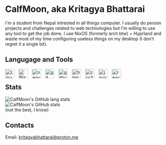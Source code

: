 # CalfMoon, aka Kritagya Bhattarai
I'm a student from Nepal intrested in all things computer.
I usually do person projects and challenges related to web technologies but I'm willing to use any tool to get the job done.
I use NixOS (formerly arch btw) + Hyprland and waste most of my time configuring useless things on my desktop (I don't regret it a single bit).

## Langugage and Tools
<img align="left" alt="Linux" width="30px" style="padding-right:10px;" src="https://cdn.jsdelivr.net/gh/devicons/devicon/icons/linux/linux-original.svg" />
<img align="left" alt="NixOS" width="30px" style="padding-right:10px;" src="https://cdn.jsdelivr.net/gh/devicons/devicon/icons/nixos/nixos-original.svg" />
<img align="left" alt="neovim" width="30px" style="padding-right:10px;" src="https://cdn.jsdelivr.net/gh/devicons/devicon/icons/neovim/neovim-original.svg" />
<img align="left" alt="git" width="30px" style="padding-right:10px;" src="https://cdn.jsdelivr.net/gh/devicons/devicon/icons/git/git-original.svg" />
<img align="left" alt="github" width="30px" style="padding-right:10px;" src="https://cdn.jsdelivr.net/gh/devicons/devicon/icons/github/github-original.svg" />
<img align="left" alt="html5" width="30px" style="padding-right:10px;" src="https://cdn.jsdelivr.net/gh/devicons/devicon/icons/html5/html5-original.svg" />
<img align="left" alt="css3" width="30px" style="padding-right:10px;" src="https://cdn.jsdelivr.net/gh/devicons/devicon/icons/css3/css3-original.svg" />
<img align="left" alt="javascript" width="30px" style="padding-right:10px;" src="https://cdn.jsdelivr.net/gh/devicons/devicon/icons/javascript/javascript-original.svg" />
<img align="left" alt="react" width="30px" style="padding-right:10px;" src="https://cdn.jsdelivr.net/gh/devicons/devicon/icons/react/react-original.svg" />
<br />

## Stats
![CalfMoon's GitHub lang stats](https://github-readme-stats.vercel.app/api/top-langs?username=CalfMoon&show_icons=true&layout=donut&theme=catppuccin_mocha)
<br />
![CalfMoon's GitHub stats](https://github-readme-stats.vercel.app/api?username=CalfMoon&show_icons=true&theme=catppuccin_mocha)
<br />
(not the best, I know)

## Contacts
Email: kritagyabhattarai@proton.me
